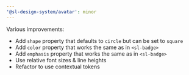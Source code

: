 ```yaml
---
'@sl-design-system/avatar': minor
---
```


Various improvements:
- Add `shape` property that defaults to `circle` but can be set to `square`
- Add `color` property that works the same as in `<sl-badge>`
- Add `emphasis` property that works the same as in `<sl-badge>`
- Use relative font sizes & line heights
- Refactor to use contextual tokens

